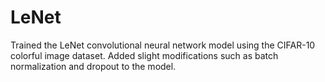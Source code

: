# LeNet
Trained the LeNet convolutional neural network model using the CIFAR-10 colorful image dataset. Added slight modifications such as batch normalization and dropout to the model.
